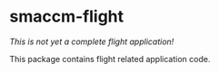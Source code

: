 
# smaccm-flight

*This is not yet a complete flight application!*

This package contains flight related application code.



